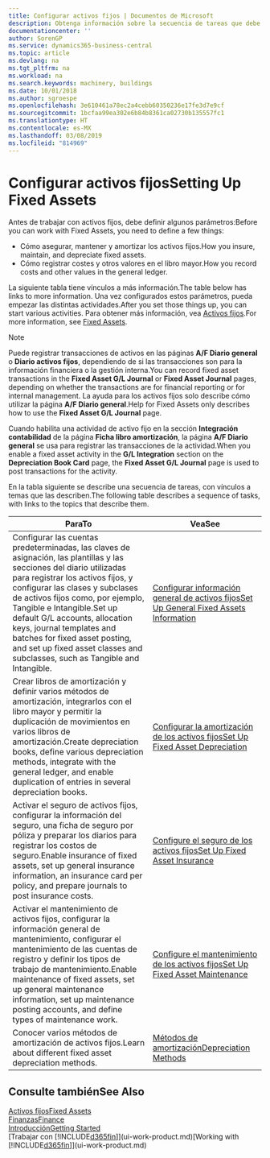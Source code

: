 ```yaml
---
title: Configurar activos fijos | Documentos de Microsoft
description: Obtenga información sobre la secuencia de tareas que debe realizar para configurar activos fijos, como maquinaria o edificios.
documentationcenter: ''
author: SorenGP
ms.service: dynamics365-business-central
ms.topic: article
ms.devlang: na
ms.tgt_pltfrm: na
ms.workload: na
ms.search.keywords: machinery, buildings
ms.date: 10/01/2018
ms.author: sgroespe
ms.openlocfilehash: 3e610461a78ec2a4cebb60350236e17fe3d7e9cf
ms.sourcegitcommit: 1bcfaa99ea302e6b84b8361ca02730b135557fc1
ms.translationtype: HT
ms.contentlocale: es-MX
ms.lasthandoff: 03/08/2019
ms.locfileid: "814969"
---
```

# <a name="setting-up-fixed-assets"></a><span data-ttu-id="31e09-103">Configurar activos fijos</span><span class="sxs-lookup"><span data-stu-id="31e09-103">Setting Up Fixed Assets</span></span>
<span data-ttu-id="31e09-104">Antes de trabajar con activos fijos, debe definir algunos parámetros:</span><span class="sxs-lookup"><span data-stu-id="31e09-104">Before you can work with Fixed Assets, you need to define a few things:</span></span>  

* <span data-ttu-id="31e09-105">Cómo asegurar, mantener y amortizar los activos fijos.</span><span class="sxs-lookup"><span data-stu-id="31e09-105">How you insure, maintain, and depreciate fixed assets.</span></span>  
* <span data-ttu-id="31e09-106">Cómo registrar costes y otros valores en el libro mayor.</span><span class="sxs-lookup"><span data-stu-id="31e09-106">How you record costs and other values in the general ledger.</span></span>  

<span data-ttu-id="31e09-107">La siguiente tabla tiene vínculos a más información.</span><span class="sxs-lookup"><span data-stu-id="31e09-107">The table below has links to more information.</span></span> <span data-ttu-id="31e09-108">Una vez configurados estos parámetros, pueda empezar las distintas actividades.</span><span class="sxs-lookup"><span data-stu-id="31e09-108">After you set those things up, you can start various activities.</span></span> <span data-ttu-id="31e09-109">Para obtener más información, vea [Activos fijos](fa-manage.md).</span><span class="sxs-lookup"><span data-stu-id="31e09-109">For more information, see [Fixed Assets](fa-manage.md).</span></span>  

> [!NOTE]  
>   <span data-ttu-id="31e09-110">Puede registrar transacciones de activos en las páginas **A/F Diario general** o **Diario activos fijos**, dependiendo de si las transacciones son para la información financiera o la gestión interna.</span><span class="sxs-lookup"><span data-stu-id="31e09-110">You can record fixed asset transactions in the **Fixed Asset G/L Journal** or **Fixed Asset Journal** pages, depending on whether the transactions are for financial reporting or for internal management.</span></span> <span data-ttu-id="31e09-111">La ayuda para los activos fijos solo describe cómo utilizar la página **A/F Diario general**.</span><span class="sxs-lookup"><span data-stu-id="31e09-111">Help for Fixed Assets only describes how to use the **Fixed Asset G/L Journal** page.</span></span>  

<span data-ttu-id="31e09-112">Cuando habilita una actividad de activo fijo en la sección **Integración contabilidad** de la página **Ficha libro amortización**, la página **A/F Diario general** se usa para registrar las transacciones de la actividad.</span><span class="sxs-lookup"><span data-stu-id="31e09-112">When you enable a fixed asset activity in the **G/L Integration** section on the **Depreciation Book Card** page, the **Fixed Asset G/L Journal** page is used to post transactions for the activity.</span></span>

<span data-ttu-id="31e09-113">En la tabla siguiente se describe una secuencia de tareas, con vínculos a temas que las describen.</span><span class="sxs-lookup"><span data-stu-id="31e09-113">The following table describes a sequence of tasks, with links to the topics that describe them.</span></span>  

| <span data-ttu-id="31e09-114">Para</span><span class="sxs-lookup"><span data-stu-id="31e09-114">To</span></span> | <span data-ttu-id="31e09-115">Vea</span><span class="sxs-lookup"><span data-stu-id="31e09-115">See</span></span> |
| --- | --- |
| <span data-ttu-id="31e09-116">Configurar las cuentas predeterminadas, las claves de asignación, las plantillas y las secciones del diario utilizadas para registrar los activos fijos, y configurar las clases y subclases de activos fijos como, por ejemplo, Tangible e Intangible.</span><span class="sxs-lookup"><span data-stu-id="31e09-116">Set up default G/L accounts, allocation keys, journal templates and batches for fixed asset posting, and set up fixed asset classes and subclasses, such as Tangible and Intangible.</span></span> |[<span data-ttu-id="31e09-117">Configurar información general de activos fijos</span><span class="sxs-lookup"><span data-stu-id="31e09-117">Set Up General Fixed Assets Information</span></span>](fa-how-setup-general.md) |
| <span data-ttu-id="31e09-118">Crear libros de amortización y definir varios métodos de amortización, integrarlos con el libro mayor y permitir la duplicación de movimientos en varios libros de amortización.</span><span class="sxs-lookup"><span data-stu-id="31e09-118">Create depreciation books, define various depreciation methods, integrate with the general ledger, and enable duplication of entries in several depreciation books.</span></span> |[<span data-ttu-id="31e09-119">Configurar la amortización de los activos fijos</span><span class="sxs-lookup"><span data-stu-id="31e09-119">Set Up Fixed Asset Depreciation</span></span>](fa-how-setup-depreciation.md) |
| <span data-ttu-id="31e09-120">Activar el seguro de activos fijos, configurar la información del seguro, una ficha de seguro por póliza y preparar los diarios para registrar los costos de seguro.</span><span class="sxs-lookup"><span data-stu-id="31e09-120">Enable insurance of fixed assets, set up general insurance information, an insurance card per policy, and prepare journals to post insurance costs.</span></span> |[<span data-ttu-id="31e09-121">Configure el seguro de los activos fijos</span><span class="sxs-lookup"><span data-stu-id="31e09-121">Set Up Fixed Asset Insurance</span></span>](fa-how-setup-insurance.md) |
| <span data-ttu-id="31e09-122">Activar el mantenimiento de activos fijos, configurar la información general de mantenimiento, configurar el mantenimiento de las cuentas de registro y definir los tipos de trabajo de mantenimiento.</span><span class="sxs-lookup"><span data-stu-id="31e09-122">Enable maintenance of fixed assets, set up general maintenance information, set up maintenance posting accounts, and define types of maintenance work.</span></span> |[<span data-ttu-id="31e09-123">Configure el mantenimiento de los activos fijos</span><span class="sxs-lookup"><span data-stu-id="31e09-123">Set Up Fixed Asset Maintenance</span></span>](fa-how-setup-maintenance.md) |
| <span data-ttu-id="31e09-124">Conocer varios métodos de amortización de activos fijos.</span><span class="sxs-lookup"><span data-stu-id="31e09-124">Learn about different fixed asset depreciation methods.</span></span> |[<span data-ttu-id="31e09-125">Métodos de amortización</span><span class="sxs-lookup"><span data-stu-id="31e09-125">Depreciation Methods</span></span>](fa-depreciation-methods.md) |

## <a name="see-also"></a><span data-ttu-id="31e09-126">Consulte también</span><span class="sxs-lookup"><span data-stu-id="31e09-126">See Also</span></span>
[<span data-ttu-id="31e09-127">Activos fijos</span><span class="sxs-lookup"><span data-stu-id="31e09-127">Fixed Assets</span></span>](fa-manage.md)  
[<span data-ttu-id="31e09-128">Finanzas</span><span class="sxs-lookup"><span data-stu-id="31e09-128">Finance</span></span>](finance.md)  
[<span data-ttu-id="31e09-129">Introducción</span><span class="sxs-lookup"><span data-stu-id="31e09-129">Getting Started</span></span>](product-get-started.md)  
<span data-ttu-id="31e09-130">[Trabajar con [!INCLUDE[d365fin](includes/d365fin_md.md)]](ui-work-product.md)</span><span class="sxs-lookup"><span data-stu-id="31e09-130">[Working with [!INCLUDE[d365fin](includes/d365fin_md.md)]](ui-work-product.md)</span></span>

